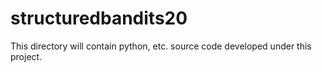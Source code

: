 # structuredbandits20

This directory will contain python, etc. source code developed under this project.